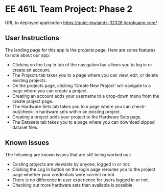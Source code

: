 # EE 461L Team Project: Phase 2

URL to deployed application
https://quiet-lowlands-32326.herokuapp.com/

## User Instructions
The landing page for this app is the projects page. Here are some features to note about our app:

* Clicking on the Log In tab of the navigation bar allows you to log in or create an account.
* The Projects tab takes you to a page where you can view, edit, or delete existing projects.
* On the projects page, clicking 'Create New Project' will navigate to a page where you can create a project.
* Creating an account adds your username to a drop-down menu from the create project page.
* The Hardware Sets tab takes you to a page where you can check-out/check-in hardware sets within an existing project.
* Creating a project adds your project to the Hardware Sets page.
* The Datasets tab takes you to a page where you can download zipped dataset files.

## Known Issues
The following are known issues that are still being worked out:

* Existing projects are viewable by anyone, logged in or not.
* Clicking the Log In button on the login page reroutes you to the project page whether your credentials were correct or not.
* There is no difference in user experience for users logged in or not.
* Checking out more hardware sets than available is possible.